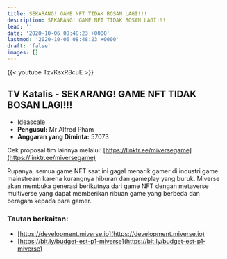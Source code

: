 ```yaml
---
title: SEKARANG! GAME NFT TIDAK BOSAN LAGI!!!
description: SEKARANG! GAME NFT TIDAK BOSAN LAGI!!!
lead: ''
date: '2020-10-06 08:48:23 +0000'
lastmod: '2020-10-06 08:48:23 +0000'
draft: 'false'
images: []
---
```


{{&lt;  youtube TzvKsxR8cuE &gt;}}

## TV Katalis - SEKARANG! GAME NFT TIDAK BOSAN LAGI!!!

- [Ideascale](https://cardano.ideascale.com/c/idea/417249)
- **Pengusul:** Mr Alfred Pham
- **Anggaran yang Diminta:** 57073

Cek proposal tim lainnya melalui: [https://linktr.ee/miversegame](https://linktr.ee/miversegame)

Rupanya, semua game NFT saat ini gagal menarik gamer di industri game mainstream karena kurangnya hiburan dan gameplay yang buruk. Miverse akan membuka generasi berikutnya dari game NFT dengan metaverse multiverse yang dapat memberikan ribuan game yang berbeda dan beragam kepada para gamer.

### Tautan berkaitan:

- [https://development.miverse.io](https://development.miverse.io)
- [https://bit.ly/budget-est-p1-miverse](https://bit.ly/budget-est-p1-miverse)
